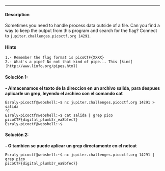 ---
#### Description
Sometimes you need to handle process data outside of a file. Can you find a way to keep the output from this program and search for the flag? Connect to `jupiter.challenges.picoctf.org 14291`.

#### Hints 
```
1.- Remember the flag format is picoCTF{XXXX}
2.- What's a pipe? No not that kind of pipe... This [kind](http://www.linfo.org/pipes.html)
```

#### Solución 1:
**- Almacenamos el texto de la direccion en un archivo salida, para despues aplicarle un grep, leyendo el archivo con el comando cat**
```
Esraly-picoctf@webshell:~$ nc jupiter.challenges.picoctf.org 14291 > salida
^C
Esraly-picoctf@webshell:~$ cat salida | grep pico
picoCTF{digital_plumb3r_ea8bfec7}
Esraly-picoctf@webshell:~$ 
```

#### Solución 2:
**- O tambien se puede aplicar un grep directamente en el netcat**
```
Esraly-picoctf@webshell:~$ nc jupiter.challenges.picoctf.org 14291 | grep pico
picoCTF{digital_plumb3r_ea8bfec7}
```